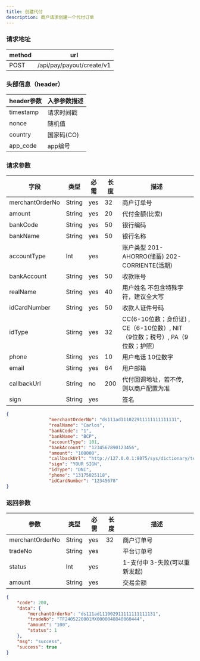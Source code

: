 ```yaml
---
title: 创建代付
description: 商户请求创建一个代付订单
---
```


### 请求地址

| method | url                       |
| ------ | ------------------------- |
| POST   | /api/pay/payout/create/v1 |

### 头部信息（header）

| header参数                  | 入参参数描述  |
|---------------------------|---------|
| timestamp                 | 请求时间戳   |
| nonce                     | 随机值     |
| country                   | 国家码(CO) |
| app_code                  | app编号   |

### 请求参数

| 字段            | 类型   | 必需  | 长度 | 描述                                                    |
| --------------- | ------ |-----|----|-------------------------------------------------------|
| merchantOrderNo | String | yes | 32 | 商户订单号                                                 |
| amount          | String | yes | 20 | 代付金额(比索)                                              |
| bankCode        | String | yes | 50 | 银行编码                                                  |
| bankName        | String | yes | 50 | 银行名称                                                  |
| accountType     | Int    | yes |    | 账户类型 201-AHORRO(储蓄) 202-CORRIENTE(活期)                 |
| bankAccount     | String | yes | 50 | 收款账号                                                  |
| realName        | String | yes | 40 | 用户姓名 不包含特殊字符，建议全大写                                    |
| idCardNumber    | String | yes | 50 | 收款人证件号码                                               |
| idType          | Stirng | yes | 32 | CC(6-10位数；身份证) ,  CE（6-10位数）, NIT（9位数；税号）, PA（9位数；护照） |
| phone           | Stirng | yes | 10   | 用户电话  10位数字                     |
| email           | Stirng | yes  | 64   | 用户邮箱                            |
| callbackUrl     | String | no  | 200 | 代付回调地址，若不传, 则以商户配置为准                                  |
| sign            | String | yes   |    | 签名                                                    |

```json title=请求示例
{
                "merchantOrderNo": "ds111ad111022911111111111131",
                "realName": "Carlos",
                "bankCode": "1",
                "bankName": "BCP",
                "accountType": 101,
                "bankAccount": "1234567890123456",
                "amount": "100000",
                "callbackUrl": "http://127.0.0.1:8075/sys/dictionary/test",
                "sign": "YOUR SIGN",
                "idType": "DNI",
                "phone": "13175025118",
                "idCardNumber": "12345678"
}
```

### 返回参数

| 参数            | 类型   | 必需 | 长度 | 描述                          |
| --------------- | ------ | ---- | ---- | ----------------------------- |
| merchantOrderNo | String | yes  | 32   | 商户订单号                    |
| tradeNo         | String | yes  |      | 平台订单号                    |
| status          | Int | yes  |      | 1-支付中 3-失败(可以重新发起) |
| amount          | String | yes  |      | 交易金额                      |

```json title=返回示例
{
    "code": 200,
    "data": {
        "merchantOrderNo": "ds111ad111002911111111111131",
        "tradeNo": "TF2405220001MX0000048840060444",
        "amount": "100",
        "status": 1
    },
    "msg": "success",
    "success": true
}
```
